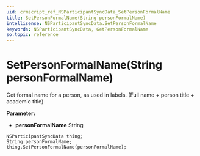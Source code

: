 ```yaml
---
uid: crmscript_ref_NSParticipantSyncData_SetPersonFormalName
title: SetPersonFormalName(String personFormalName)
intellisense: NSParticipantSyncData.SetPersonFormalName
keywords: NSParticipantSyncData, GetPersonFormalName
so.topic: reference
---
```


# SetPersonFormalName(String personFormalName)

Get formal name for a person, as used in labels. (Full name + person title + academic title)

**Parameter:** 
* **personFormalName** String

```crmscript
NSParticipantSyncData thing;
String personFormalName;
thing.SetPersonFormalName(personFormalName);
```

